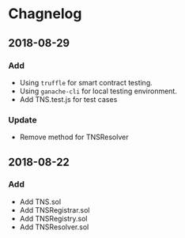 # Chagnelog

## 2018-08-29
### Add
- Using `truffle` for smart contract testing.
- Using `ganache-cli` for local testing environment.
- Add TNS.test.js for test cases

### Update
- Remove method for TNSResolver

## 2018-08-22
### Add
- Add TNS.sol
- Add TNSRegistrar.sol
- Add TNSRegistry.sol
- Add TNSResolver.sol
